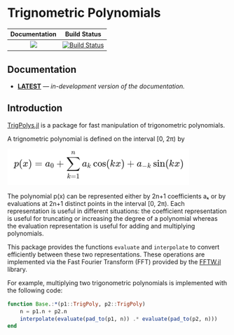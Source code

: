 # Trignometric Polynomials

| **Documentation** | **Build Status** |
|:-----------------:|:----------------:|
| [![][docs-latest-img]][docs-latest-url] | [![Build Status][build-img]][build-url] |


## Documentation

- [**LATEST**][docs-latest-url] &mdash; *in-development version of the documentation.*


## Introduction

[TrigPolys.jl](https://github.com/yuanchenyang/TrigPolys.jl) is a package for
fast manipulation of trigonometric polynomials.


A trignometric polynomial is defined on the interval [0, 2π) by

![Trig poly definition](img/trigpoly.png)

The polynomial p(x) can be represented either by 2n+1 coefficients aₖ or by
evaluations at 2n+1 distinct points in the interval [0, 2π). Each representation
is useful in different situations: the coefficient representation is useful for
truncating or increasing the degree of a polynomial whereas the evaluation
representation is useful for adding and multiplying polynomials.

This package provides the functions `evaluate` and `interpolate` to convert
efficiently between these two representations. These operations are implemented
via the Fast Fourier Transform (FFT) provided by the
[FFTW.jl](https://github.com/JuliaMath/FFTW.jl) library.

For example, multiplying two trigonometric polynomials is implemented with the
following code:

```julia
function Base.:*(p1::TrigPoly, p2::TrigPoly)
    n = p1.n + p2.n
    interpolate(evaluate(pad_to(p1, n)) .* evaluate(pad_to(p2, n)))
end
```


[docs-stable-img]: https://img.shields.io/badge/docs-stable-blue.svg
[docs-latest-img]: https://img.shields.io/badge/docs-latest-blue.svg
[docs-stable-url]: https://yuanchenyang.github.io/TrigPolys.jl/dev/
[docs-latest-url]: https://yuanchenyang.github.io/TrigPolys.jl/dev/

[build-img]: https://github.com/yuanchenyang/TrigPolys.jl/workflows/CI/badge.svg?branch=master
[build-url]: https://github.com/yuanchenyang/TrigPolys.jl/actions?query=workflow%3ACI

